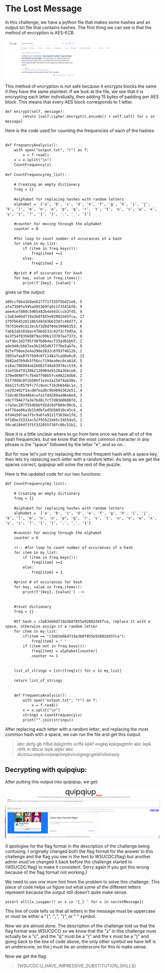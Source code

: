 # The Lost Message

In this challenge, we have a python file that makes some hashes
and an output.txt file that contains hashes. The first thing we
can see is that the method of encryption is AES-ECB.

![Quipquip output](./AES-ECB.png)

This method of encryption is not safe because it encrypts blocks
the same if they have the same plaintext. If we look at the file,
we see that it is encrypting each letter individually, then adding
15 bytes of padding per AES block. This means that every AES block
corresponds to 1 letter.

```
def encrypt(self, message):
        return [self.cipher.encrypt(c.encode() + self.salt) for c in message]
```

Here is the code used for counting the frequencies of each of the hashes:

```

def FrequencyAnalysis():
    with open("output.txt", "r") as f:
        x = f.read()
    x = x.split("\n")
    CountFrequency(x)

def CountFrequency(my_list):
 
    # Creating an empty dictionary
    freq = {}

    #alphabet for replacing hashes with random letters
    alphabet = 	['a', 'b', 'c', 'd', 'e', 'f', 'g', 'h', 'i', 'j', 'k', 'l', 'm', 'n', 'o', 'p', 'q', 'r', 's', 't', 'u', 'v', 'w', 'x', 'y', 'z', '?', '{', '}', '.', '_', '1']

    #counter for moving through the alphabet
    counter = 0

    #for loop to count number of occurances of a hash
    for item in my_list:
        if (item in freq.keys()):
            freq[item] +=1
        else:
            freq[item] = 1
    
    #print # of occurances for hash
    for key, value in freq.items():
        print(f'{key}, {value}')
```

gives us the output:

```
a89ccfbba1b9ae627f71f335f5b421e6, 5
afa7390fe595ad05369fa911f3541bf0, 9
aee4cef880c5905402b4e443cccb3fd5, 9
c3a63e66d719a3b8f855e92802d45fca, 17
379f664528118b5d4343bb339fc48d77, 4
f6755649c813ecb73d9df04e3906b353, 6
7ab62ab181bec476bd232c42f3cfb45a, 9
6e3f54f83560879ec09617d707ee7373, 8
1ef4bc3d2795f30fb8b4ecf33ed01b6f, 2
a8e940cbb67ee3b2385d677f70e5ab7e, 9
02fef56ee2e4a390e2832c0f8374612b, 2
3893afaa875f504c8f1148a7cad0e6c0, 13
5b02ad7094b3f56cc7194ea9ec0cab1d, 5
e18ac706984ab2b662f48a93978cc519, 8
31e55b479130b2128904e9128a3bbce0, 2
379ed698ffcfb4d7f00b5fce06224db8, 2
51f70d8c0f1b50bf1e3e2a159f4ab38e, 7
6bb11fc0579fc7fc9edcf1b268448c1e, 3
ce292492f3acd8fead8c9b909d362e51, 4
72dc4b70a44b4cafa1fd4289aa96e8ed, 3
e0cf794e77a3e7bd8c7cf7d0360680fd, 2
c7a3ec107755dbbbfd2d16df089c90cb, 1
e4f76ae06a1b31d6bfad5b56910c45c4, 4
6fd4e507ae3f5c9a6fa9211f363be1fd, 1
bf18be33333ac52f91522eb5c3455da3, 1
50ca6184df3f5f332055f38fc06c51b1, 1
```

Now it is a little unclear where to go from here once we have all of of the hash frequencies,
but we know that the most common character in any phrase is the "space" followed by the letter "e",
and so on...

But for now let's just try replacing the most frequent hash with a space key, then lets try replacing each
letter with a random letter. As long as we get the spaces correct, quipqiup will solve the rest of the puzzle.

Here is the updated code for our two functions:

```
def CountFrequency(my_list):
 
    # Creating an empty dictionary
    freq = {}

    #alphabet for replacing hashes with random letters
    alphabet = 	['a', 'b', 'c', 'd', 'e', 'f', 'g', 'h', 'i', 'j', 'k', 'l', 'm', 'n', 'o', 'p', 'q', 'r', 's', 't', 'u', 'v', 'w', 'x', 'y', 'z', '?', '{', '}', '.', '_', '1']

    #counter for moving through the alphabet
    counter = 0

    <!-- #for loop to count number of occurances of a hash
    for item in my_list:
        if (item in freq.keys()):
            freq[item] +=1
        else:
            freq[item] = 1
    
    #print # of occurances for hash
    for key, value in freq.items():
        print(f'{key}, {value}') -->


    #reset dictionary
    freq = {}   

    #If hash = c3a63e66d719a3b8f855e92802d45fca, replace it with a space, otherwise assign it a random letter
    for item in my_list:
        if(item == "c3a63e66d719a3b8f855e92802d45fca"):
            freq[item] = " "
        if (item not in freq.keys()):
            freq[item] = alphabet[counter]
            counter += 1
    

    list_of_strings = [str(freq[x]) for x in my_list]

    return list_of_strings


    def FrequencyAnalysis():
        with open("output.txt", "r") as f:
            x = f.read()
        x = x.split("\n")
        strings = CountFrequency(x)
        print("".join(strings))
```

After replacing each letter with a random letter, and replacing the most common hash with a space,
we can run the file and get this output:

> abc defg gb hfbd ibjkglmfn ocffa kpkf eogkq kpkqaglmfn abc lepk rbfk m dbcsr lepk iepkr abc dictrtucvlepkvmjwqkiimpkvicxigmgcgmbfvihmssiy

## Decrypting with quipqiup:

After putting this output into quipqiup, we get:

![Quipquip output](./quipqiup.png)

(I apologise for the flag format in the description of the challenge being confusing. I originally changed both the flag format for the answer to this challenge and the flag you see in the text to WSUCDC{flag} but another admin must've changed it back before the challenge started to {WSUCDC:flag} to make it consistent. Sorry again if you got this wrong because of the flag format not working.)

We need to use one more hint from the problem to solve this challenge. This piece of code helps us figure out what some of the different letters represent because the output still doesn't quite make sense.

```
assert all([x.isupper() or x in '{_} ' for x in secretMessage])
```

This line of code tells us that all letters in the message must be uppercase or must be either a "{", "_", "}", or " " symbol.

Now we are almost done. The description of the challenge told us that the flag format was WSUCDC{} so we know that the "z" in this challenge must actually be a "c", and the "q" must be a "{" and the x must be a "}"
and going back to the line of code above, the only other symbol we have left is an underscore, so the j must be an underscore for this to make sense.

Now we get the flag:

> {WSUCDC:U_HAVE_IMPRESSIVE_SUBSTITUTION_SKILLS}
